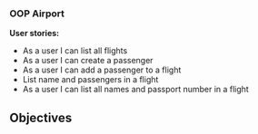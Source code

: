 ### OOP Airport 

<b>User stories:</b>
- As a user I can list all flights
- As a user I can create a passenger
- As a user I can add a passenger to a flight 
- List name and passengers in a flight 
- As a user I can list all names and passport number in a flight 

## Objectives 
